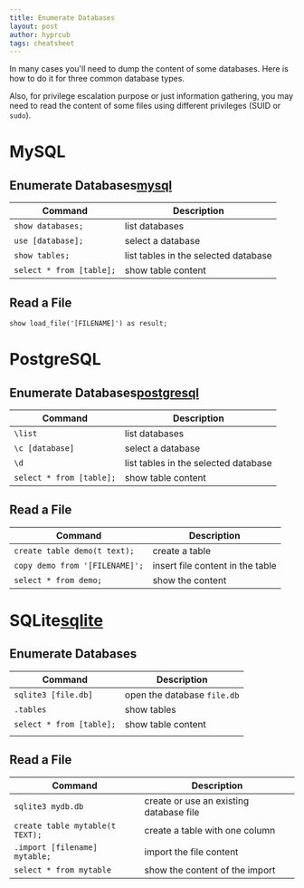 ```yaml
---
title: Enumerate Databases
layout: post
author: hyprcub
tags: cheatsheet
---
```

In many cases you'll need to dump the content of some databases. Here is how to do it for three common database types.

Also, for privilege escalation purpose or just information gathering, you may need to read the content of some files using different privileges (SUID or `sudo`).

# MySQL

## Enumerate Databases[mysql]

| Command                  | Description                          |
| ---                      | ---                                  |
| `show databases;`        | list databases                       |
| `use [database];`        | select a database                    |
| `show tables;`           | list tables in the selected database |
| `select * from [table];` | show table content                   |

## Read a File

`show load_file('[FILENAME]') as result;`

# PostgreSQL

## Enumerate Databases[postgresql]

| Command                  | Description                          |
| ---                      | ---                                  |
| `\list`                  | list databases                       |
| `\c [database]`          | select a database                    |
| `\d`                     | list tables in the selected database |
| `select * from [table];` | show table content                   |

## Read a File

| Command                        | Description                      |
| ---                            | ---                              |
| `create table demo(t text);`   | create a table                   |
| `copy demo from '[FILENAME]';` | insert file content in the table |
| `select * from demo;`          | show the content                 |

# SQLite[sqlite]

## Enumerate Databases

| Command                  | Description                 |
| ---                      | ---                         |
| `sqlite3 [file.db]`      | open the database `file.db` |
| `.tables`                | show tables                 |
| `select * from [table];` | show table content          |
|                          |                             |

## Read a File

| Command                         | Description                             |
| ---                             | ---                                     |
| `sqlite3 mydb.db`               | create or use an existing database file |
| `create table mytable(t TEXT);` | create a table with one column          |
| `.import [filename] mytable;`   | import the file content                 |
| `select * from mytable`         | show the content of the import          |


[mysql]: (https://book.hacktricks.xyz/pentesting/pentesting-mysql)
[postgresql]: (https://www.postgresqltutorial.com/postgresql-show-tables/)
[sqlite]: (https://sqlite.org/cli.html)

